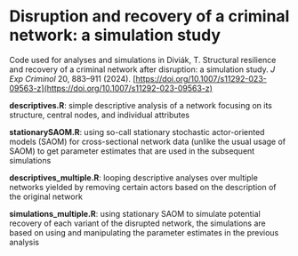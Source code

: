 # **Disruption and recovery of a criminal network: a simulation study** 
 Code used for analyses and simulations in Diviák, T. Structural resilience and recovery of a criminal network after disruption: a simulation study. *J Exp Criminol* 20, 883–911 (2024). [https://doi.org/10.1007/s11292-023-09563-z](https://doi.org/10.1007/s11292-023-09563-z)

**descriptives.R**: simple descriptive analysis of a network focusing on its structure, central nodes, and individual attributes

**stationarySAOM.R**: using so-call stationary stochastic actor-oriented models (SAOM) for cross-sectional network data (unlike the usual usage of SAOM) to get parameter estimates that are used in the subsequent simulations

**descriptives_multiple.R**: looping descriptive analyses over multiple networks yielded by removing certain actors based on the description of the original network

**simulations_multiple.R**: using stationary SAOM to simulate potential recovery of each variant of the disrupted network, the simulations are based on using and manipulating the parameter estimates in the previous analysis

